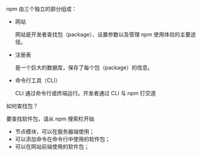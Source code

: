 npm 由三个独立的部分组成：

* 网站

  网站是开发者查找包（package）、设置参数以及管理 npm 使用体验的主要途径。

* 注册表

  是一个巨大的数据库，保存了每个包（package）的信息。

* 命令行工具（CLI）

  CLI 通过命令行或终端运行。开发者通过 CLI 与 npm 打交道



如何查找包？

要查找软件包，请从 npm 搜索栏开始

* 节点模块，可以在服务器端使用；
* 可以添加命令在命令行中使用的软件包；
* 可以在网站前端使用的软件包；